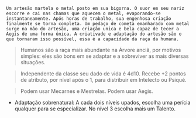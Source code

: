 
```
Um artesão martela o metal posto em sua bigorna. O suor em seu nariz escorre e cai nas chamas que aquecem o metal, evaporando-se instantaneamente. Após horas de trabalho, sua engenhosa criação finalmente se torna completa. Um pedaço de cometa emanharado com metal surge na mão do artesão, uma criação unica e bela capaz de tecer a Aegis de uma forma única. A criativade e adaptação do artesão são o que tornaram isso possível, essa é a capacidade da raça da humana.
```

>Humanos são a raça mais abundante na Árvore anciã, por motivos simples: eles são bons em se adaptar e a sobreviver as mais diversas situações.

>Independente da classe seu dado de vida é 4d10. Recebe +2 pontos de atributo, por nível após o 1, para distribuir em Intelecto ou Psiqué.

>Podem usar Mecarnes e Mestrelas. Podem usar Aegis.

- Adaptação sobrenatural: A cada dois níveis upados, escolha uma perícia qualquer para se especializar. No nível 3 escolha mais um Talento.